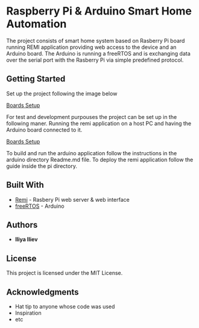 # Raspberry Pi & Arduino Smart Home Automation

The project consists of smart home system based on Rasberry Pi board running
REMI application providing web access to the device and an Arduino board.
The Arduino is running a freeRTOS and is exchanging data over the serial port with the
Rasberry Pi via simple predefined protocol.

## Getting Started

Set up the project following the image below

[Boards Setup](https://github.com/IlievIliya92/rpi_arduino/blob/master/media/smartHome.png)

For test and development purpouses the project can be set up in the following maner. Running the
remi application on a host PC and having the Arduino board connected to it.

[Boards Setup](https://github.com/IlievIliya92/rpi_arduino/blob/master/media/smartHomeDbg.png)

To build and run the arduino application follow the instructions in the arduino directory Readme.md file.
To deploy the remi application follow the guide inside the pi directory.

## Built With

* [Remi](https://github.com/dddomodossola/remi) - Rasbery Pi web server & web interface
* [freeRTOS](https://www.freertos.org/) - Arduino

## Authors

* **Iliya Iliev**

## License

This project is licensed under the MIT License.

## Acknowledgments

* Hat tip to anyone whose code was used
* Inspiration
* etc


